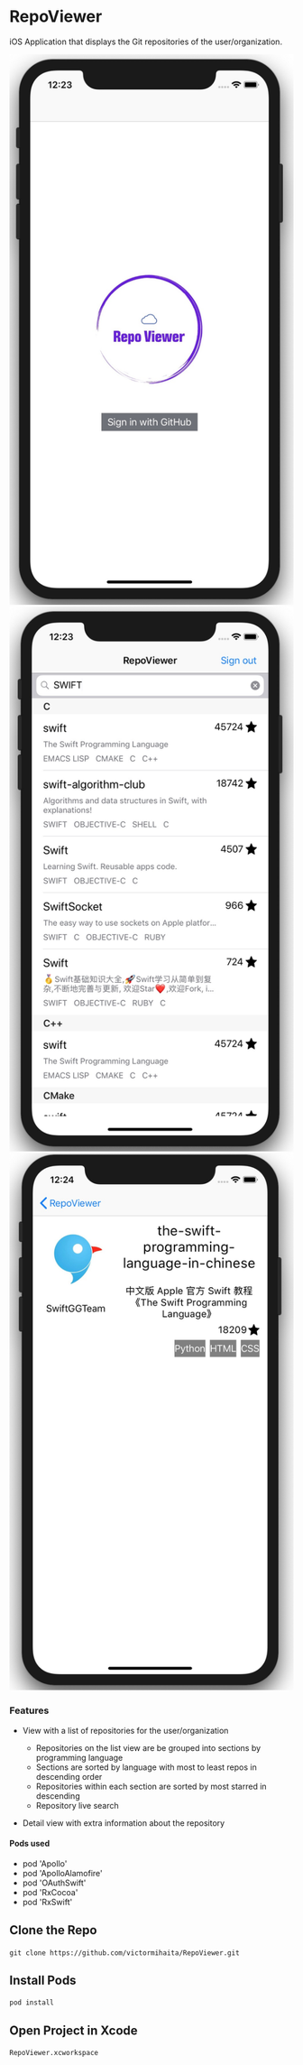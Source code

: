 # RepoViewer
iOS Application that displays the Git repositories of the user/organization. 

![screenshot](https://github.com/victormihaita/RepoViewer/blob/develop/Screenshot%202018-11-10%20at%2000.23.10.jpg)
![screenshot](https://github.com/victormihaita/RepoViewer/blob/develop/Screenshot%202018-11-10%20at%2000.23.47.jpg)
![screenshot](https://github.com/victormihaita/RepoViewer/blob/develop/Screenshot%202018-11-10%20at%2000.24.25.jpg)

### Features
* View with a list of repositories for the user/organization
  - Repositories on the list view are be grouped into sections by programming language
  - Sections are sorted by language with most to least repos in descending order
  - Repositories within each section are sorted by most starred in descending
  - Repository live search

*  Detail view with extra information about the repository

#### Pods used
- pod 'Apollo'
- pod 'ApolloAlamofire'
- pod 'OAuthSwift'
- pod 'RxCocoa'
- pod 'RxSwift'

## Clone the Repo 
`git clone https://github.com/victormihaita/RepoViewer.git`

## Install Pods 
`pod install`

## Open Project in Xcode
`RepoViewer.xcworkspace`
